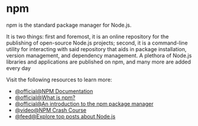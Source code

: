 # npm

npm is the standard package manager for Node.js.

It is two things: first and foremost, it is an online repository for the publishing of open-source Node.js projects; second, it is a command-line utility for interacting with said repository that aids in package installation, version management, and dependency management. A plethora of Node.js libraries and applications are published on npm, and many more are added every day

Visit the following resources to learn more:

- [@official@NPM Documentation](https://docs.npmjs.com/)
- [@official@What is npm?](https://nodejs.org/en/learn/getting-started/an-introduction-to-the-npm-package-manager)
- [@official@An introduction to the npm package manager](https://nodejs.org/en/learn/getting-started/an-introduction-to-the-npm-package-manager)
- [@video@NPM Crash Course](https://www.youtube.com/watch?v=jHDhaSSKmB0)
- [@feed@Explore top posts about Node.js](https://app.daily.dev/tags/nodejs?ref=roadmapsh)